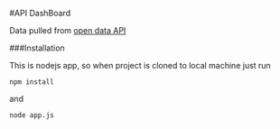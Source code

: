 #API DashBoard

Data pulled from [open data API](http://dev.hel.fi/?q=node/4)

###Installation

This is nodejs app, so when project is cloned to local machine just run

```
npm install
```

and

```
node app.js
```